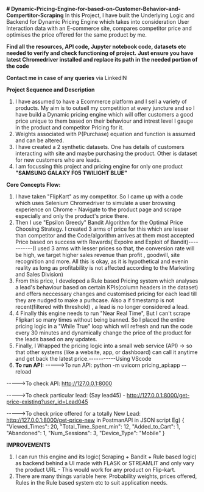 **# Dynamic-Pricing-Engine-for-based-on-Customer-Behavior-and-Compertitor-Scraping**
In this Project, I have built the Underlying Logic and Backend for  Dynamic Pricing Engine which takes into consideration User Interaction data with an E-commerce site, compares competitor price and optimises the price offered for the same product by me.

**Find all the resources, API code, Jupyter notebook code, datasets etc needed to verify and check functioning of project.**
**Just ensure you have latest Chromedriver installed and replace its path in the needed portion of the code**

**Contact me in case of any queries** via LinkedIN

**Project Sequence and Description**
1) I have assumed to have a Ecommerce platform and I sell a variety of products. My aim is to outsell my competition at every juncture and so I have build a Dynamic pricing engine which will offer customers a good price unique to them based on their behaviour and intrest level I gauge in the product and competitor Pricing for it.
2) Weights associated with P(Purchase) equation and function is assumed and can be altered.
3) I have created a 2 synthetic datasets. One has details of customers interacting with site and maybe purchasing the product. Other is dataset for new customers who are leads.
4) I am focussing this project and pricing engine for only one product **"SAMSUNG GALAXY F05 TWILIGHT BLUE"**

**Core Concepts Flow:**
1) I have taken "FlipKart" as my competitor. So I came up with a code which uses Selenium Chromedriver to simulate a user browsing experience on Chrome - Navigate to the product page and scrape especially and only the product's price there.
2) Then I use "Epsilon Greedy" Bandit Algorithm for the Optimal Price Choosing Strategy. I created 3 arms of price for this which are lesser than competitor and the Code/algorithm arrives at them most accepted Price based on success with Rewards( Expolre and Exploit of Bandit)-----------(I used 3 arms with lesser prices so that, the conversion rate will be high, we target higher sales revenue than profit , goodwill, site recognition and more. All this is okay, as it is hypothetical and evenin reality as long as profitability is not affected according to the Marketing and Sales Division)
3) From this price, I developed a Rule based Pricing system which analyses a lead's behaviour based on certain KPIs(column headers in the dataset) and offers neccessary changes and customised pricing for each lead till they are nudged to make a purhcase. Also a if timestamp is not recent(filtered with threshold) , a lead is no longer considered a lead.
4) 4 Finally this engine needs to run "Near Real Time", But I can't scrape Flipkart so many times without being banned. So I placed the entire pricing logic in a "While True" loop which will refresh and run the code every 30 minutes and dynamically change the price of the product for the leads based on any updates.
5) Finally, I Wrapped the pricing logic into a small web service (API) → so that other systems (like a website, app, or dashboard) can call it anytime and get back the latest price.-----------Using VScode
6) **To run API:**
----->To run API: python -m uvicorn pricing_api:app --reload

----->To check API: http://127.0.0.1:8000

----->To check particular lead: (Say lead45) - http://127.0.0.1:8000/get-price-existing?user_id=Lead045 


----->To check price offered for a totally New Lead: http://127.0.0.1:8000/get-price-new in PostmanAPI in JSON script
Eg) {
    "Viewed_Times": 20,
    "Total_Time_Spent_min": 12,
    "Added_to_Cart": 1,
    "Abandoned": 1,
    "Num_Sessions": 3,
    "Device_Type": "Mobile"
}

**IMPROVEMENTS**
1) I can run this engine and its logic( Scraping + Bandit + Rule based logic) as backend behind a UI made with FLASK or STREAMLIT and only vary the product URL -  This would work for any product on Flip-kart.
2) There are many things variable here: Probability weights, prices offered, Rules in the Rule based system etc to suit application needs.

